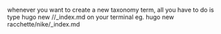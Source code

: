 whenever you want to create a new taxonomy term, all you have to do is type hugo new <taxonomy>/<term>/_index.md on your terminal
eg. hugo new racchette/nike/_index.md